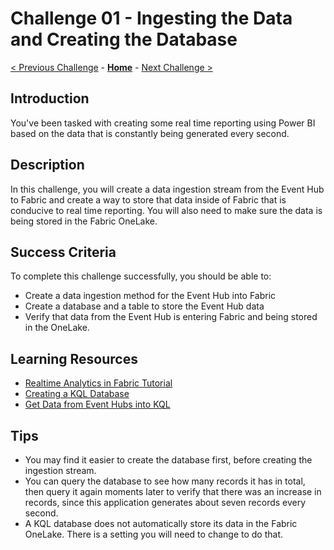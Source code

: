 # Challenge 01 - Ingesting the Data and Creating the Database

[< Previous Challenge](./Challenge-00.md) - **[Home](../README.md)** - [Next Challenge >](./Challenge-02.md)

## Introduction

You've been tasked with creating some real time reporting using Power BI based on the data that is constantly being generated every second.

## Description

In this challenge, you will create a data ingestion stream from the Event Hub to Fabric and create a way to store that data inside of Fabric that is conducive to real time reporting. You will also need to make sure the data is being stored in the Fabric OneLake.

## Success Criteria

To complete this challenge successfully, you should be able to:
- Create a data ingestion method for the Event Hub into Fabric
- Create a database and a table to store the Event Hub data
- Verify that data from the Event Hub is entering Fabric and being stored in the OneLake.

## Learning Resources

- [Realtime Analytics in Fabric Tutorial](https://learn.microsoft.com/en-us/fabric/real-time-analytics/tutorial-introduction)
- [Creating a KQL Database](https://learn.microsoft.com/en-us/fabric/real-time-analytics/create-database)
- [Get Data from Event Hubs into KQL](https://learn.microsoft.com/en-us/fabric/real-time-analytics/get-data-event-hub)


## Tips

- You may find it easier to create the database first, before creating the ingestion stream.
- You can query the database to see how many records it has in total, then query it again moments later to verify that there was an increase in records, since this application generates about seven records every second.
- A KQL database does not automatically store its data in the Fabric OneLake. There is a setting you will need to change to do that.
